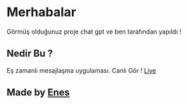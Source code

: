 # Merhabalar

Görmüş olduğunuz proje chat gpt ve ben tarafından yapıldı ! 

## Nedir Bu ?

Eş zamanlı mesajlaşma uygulaması.
Canlı Gör ! [Live](https://wyltre.app.tc)
## Made by [Enes](https://wyltre.app.tc)
